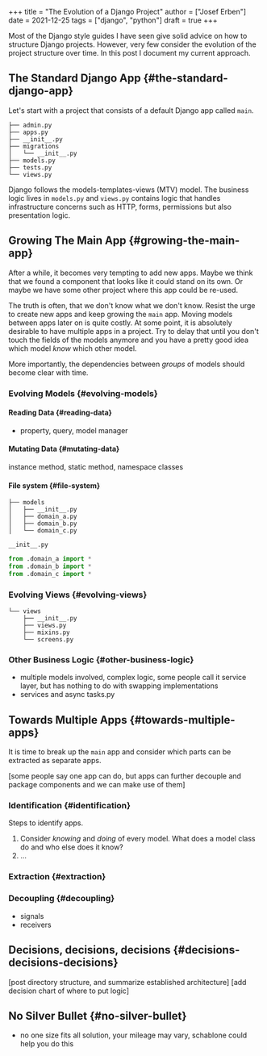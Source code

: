 +++
title = "The Evolution of a Django Project"
author = ["Josef Erben"]
date = 2021-12-25
tags = ["django", "python"]
draft = true
+++

Most of the Django style guides I have seen give solid advice on how to structure Django projects. However, very few consider the evolution of the project structure over time. In this post I document my current approach.

<!--more-->


## The Standard Django App {#the-standard-django-app}

Let's start with a project that consists of a default Django app called `main`.

```nil
├── admin.py
├── apps.py
├── __init__.py
├── migrations
│   └── __init__.py
├── models.py
├── tests.py
└── views.py
```

Django follows the models-templates-views (MTV) model. The business logic lives in `models.py` and `views.py` contains logic that handles infrastructure concerns such as HTTP, forms, permissions but also presentation logic.


## Growing The Main App {#growing-the-main-app}

After a while, it becomes very tempting to add new apps. Maybe we think that we found a component that looks like it could stand on its own. Or maybe we have some other project where this app could be re-used.

The truth is often, that we don't know what we don't know. Resist the urge to create new apps and keep growing the `main` app. Moving models between apps later on is quite costly. At some point, it is absolutely desirable to have multiple apps in a project. Try to delay that until you don't touch the fields of the models anymore and you have a pretty good idea which model _know_ which other model.

More importantly, the dependencies between _groups_ of models should become clear with time.


### Evolving Models {#evolving-models}


#### Reading Data {#reading-data}

-   property, query, model manager


#### Mutating Data {#mutating-data}

instance method, static method, namespace classes


#### File system {#file-system}

```nil
├── models
│   ├── __init__.py
│   ├── domain_a.py
│   ├── domain_b.py
│   └── domain_c.py
```

`__init__.py`

```python
from .domain_a import *
from .domain_b import *
from .domain_c import *
```


### Evolving Views {#evolving-views}

```nil
└── views
    ├── __init__.py
    ├── views.py
    ├── mixins.py
    └── screens.py
```


### Other Business Logic {#other-business-logic}

-   multiple models involved, complex logic, some people call it service layer, but has nothing to do with swapping implementations
-   services and async tasks.py


## Towards Multiple Apps {#towards-multiple-apps}

It is time to break up the `main` app and consider which parts can be extracted as separate apps.

[some people say one app can do, but apps can further decouple and package components and we can make use of them]


### Identification {#identification}

Steps to identify apps.

1.  Consider _knowing_ and _doing_ of every model. What does a model class do and who else does it know?
2.  ...


### Extraction {#extraction}


### Decoupling {#decoupling}

-   signals
-   receivers


## Decisions, decisions, decisions {#decisions-decisions-decisions}

[post directory structure, and summarize established architecture]
[add decision chart of where to put logic]


## No Silver Bullet {#no-silver-bullet}

-   no one size fits all solution, your mileage may vary, schablone could help you do this
